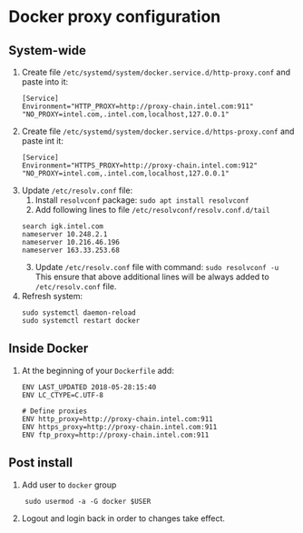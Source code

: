# Docker proxy configuration

## System-wide

1. Create file `/etc/systemd/system/docker.service.d/http-proxy.conf` and paste into it:
   ```
   [Service]
   Environment="HTTP_PROXY=http://proxy-chain.intel.com:911" "NO_PROXY=intel.com,.intel.com,localhost,127.0.0.1"
   ```
2. Create file `/etc/systemd/system/docker.service.d/https-proxy.conf` and paste int it:
   ```
   [Service]
   Environment="HTTPS_PROXY=http://proxy-chain.intel.com:912" "NO_PROXY=intel.com,.intel.com,localhost,127.0.0.1"
   ```
3. Update `/etc/resolv.conf` file:
   1. Install `resolvconf` package: `sudo apt install resolvconf`
   2. Add following lines to file `/etc/resolvconf/resolv.conf.d/tail`
   ```
   search igk.intel.com
   nameserver 10.248.2.1
   nameserver 10.216.46.196
   nameserver 163.33.253.68
   ```
   3. Update `/etc/resolv.conf` file with command: `sudo resolvconf -u`
   This ensure that above additional lines will be always added to `/etc/resolv.conf` file.
4. Refresh system:
   ```
   sudo systemctl daemon-reload
   sudo systemctl restart docker
   ```

## Inside Docker

1. At the beginning of your `Dockerfile` add:
   ```
   ENV LAST_UPDATED 2018-05-28:15:40
   ENV LC_CTYPE=C.UTF-8

   # Define proxies
   ENV http_proxy=http://proxy-chain.intel.com:911
   ENV https_proxy=http://proxy-chain.intel.com:911
   ENV ftp_proxy=http://proxy-chain.intel.com:911
   ```

## Post install

1. Add user to `docker` group
```
    sudo usermod -a -G docker $USER
```
2. Logout and login back in order to changes take effect.
